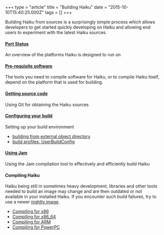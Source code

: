 +++
type = "article"
title = "Building Haiku"
date = "2015-10-10T15:40:25.000Z"
tags = []
+++

<p>Building Haiku from sources is a surprisingly simple process which allows developers to get started quickly developing on Haiku and allowing end users to experiment with the latest Haiku sources.</p>

<h4><a href="/guides/building/port_status">Port Status</a></h4>
<p>An overview of the platforms Haiku is designed to run on</p>

<h4><a href="/guides/building/pre-reqs">Pre-requisite software</a></h4>
<p>The tools you need to compile software for Haiku, or to compile Haiku itself, depend on the platform that is used for building.</p>

<h4><a href="/guides/building/get-source-git">Getting source code</a></h4>
<p>Using Git for obtaining the Haiku sources</p>

<h4><a href="/guides/building/configure">Configuring your build</a></h4>
<p>Setting up your build environment
<ul><li><a href="/guides/building/configure/different-generated">building from external object directory</a></li>
<li><a href="/guides/building/userbuildconfig">build profiles, UserBuildConfig</a></li></ul></p>

<h4><a href="/guides/building/jam">Using Jam</a></h4>
<p>Using the Jam compilation tool to effectively and efficiently build Haiku</p>

<h4>Compiling Haiku</h4>
<div class="alert alert-info"><p>Haiku being still in sometimes heavy development, libraries and other tools needed to build an image may change and are then outdated or not available in your installed Haiku. If you encounter such build failures, try to use a newer <a href="http://download.haiku-os.org/nightly-images/x86_gcc2_hybrid/">nightly image</a>.</p>
</div>
<ul>
<li><a href="/guides/building/compiling-x86">Compiling for x86</a></li>
<li><a href="/guides/building/compiling-x86_64">Compiling for x86_64</a></li>
<li><a href="/guides/building/compiling-arm">Compiling for ARM</a></li>
<li><a href="/guides/building/compiling-powerpc">Compiling for PowerPC</a></li>
</ul>
